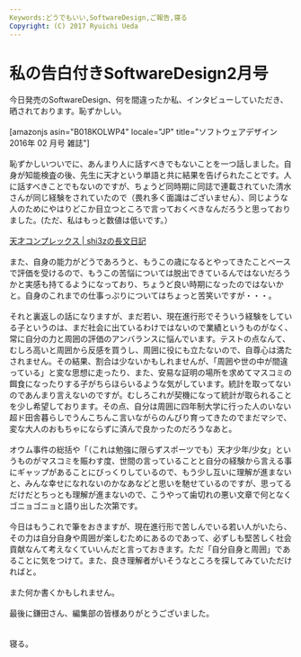 ```yaml
---
Keywords:どうでもいい,SoftwareDesign,ご報告,寝る
Copyright: (C) 2017 Ryuichi Ueda
---
```


# 私の告白付きSoftwareDesign2月号
今日発売のSoftwareDesign、何を間違ったか私、インタビューしていただき、晒されております。恥ずかしい。<br />
<br />
[amazonjs asin="B018KOLWP4" locale="JP" title="ソフトウェアデザイン 2016年 02 月号 雑誌"]<br />
<br />
恥ずかしいついでに、あんまり人に話すべきでもないことを一つ話しました。自身が知能検査の後、先生に天才という単語と共に結果を告げられたことです。人に話すべきことでもないのですが、ちょうど同時期に同誌で連載されていた清水さんが同じ経験をされていたので（畏れ多く面識はございません）、同じような人のためにやはりどこか目立つところで言っておくべきなんだろうと思っておりました。(ただ、私はもっと数値は低いです。）<br />
<br />
<a href="http://d.hatena.ne.jp/shi3z/20080508/1210268430" target="_blank">天才コンプレックス | shi3zの長文日記</a><br />
<br />
また、自身の能力がどうであろうと、もうこの歳になるとやってきたことベースで評価を受けるので、もうこの苦悩については脱出できているんではないだろうかと実感も持てるようになっており、ちょうど良い時期になったのではないかと。自身のこれまでの仕事っぷりについてはちょっと苦笑いですが・・・。<br />
<br />
それと裏返しの話になりますが、まだ若い、現在進行形でそういう経験をしている子というのは、まだ社会に出ているわけではないので業績というものがなく、常に自分の力と周囲の評価のアンバランスに悩んでいます。テストの点なんて、むしろ高いと周囲から反感を買うし、周囲に役にも立たないので、自尊心は満たされません。その結果、割合は少ないかもしれませんが、「周囲や世の中が間違っている」と変な思想に走ったり、また、安易な証明の場所を求めてマスコミの餌食になったりする子がちらほらいるような気がしています。統計を取ってないのであんまり言えないのですが。むしろこれが契機になって統計が取られることを少し希望しております。その点、自分は周囲に四年制大学に行った人のいない超ド田舎暮らしでうんこちんこ言いながらのんびり育ってきたのでまだマシで、変な大人のおもちゃにならずに済んで良かったのだろうなあと。<br />
<br />
オウム事件の総括や「（これは勉強に限らずスポーツでも）天才少年/少女」というものがマスコミを賑わす度、世間の言っていることと自分の経験から言える事にギャップがあることにびっくりしているので、もう少し互いに理解が進まないと、みんな幸せになれないのかなあなどと思いを馳せているのですが、思ってるだけだとちっとも理解が進まないので、こうやって歯切れの悪い文章で何となくゴニョゴニョと語り出した次第です。<br />
<br />
今日はもうこれで筆をおきますが、現在進行形で苦しんでいる若い人がいたら、その力は自分自身や周囲が楽しむためにあるのであって、必ずしも堅苦しく社会貢献なんて考えなくていいんだと言っておきます。ただ「自分自身と周囲」であることに気をつけて。また、良き理解者がいそうなところを探してみていただければと。<br />
<br />
また何か書くかもしれません。<br />
<br />
最後に鎌田さん、編集部の皆様ありがとうございました。<br />
<br />
<br />
寝る。
